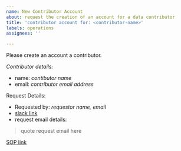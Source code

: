 ```yaml
---
name: New Contributor Account
about: request the creation of an account for a data contributor
title: 'contributor account for: <contributor-name>'
labels: operations
assignees: ''

---
```


Please create an account a contributor.

*Contributor details:*
* name: _contibutor name_
* email: _contributor email address_

Request Details:
* Requested by: _requestor name, email_
* [slack link]()
* request email details:
> quote request email here

[SOP link](https://ebi-ait.github.io/hca-ebi-wrangler-central/SOPs/dataset_wrangling_SOP.html#aws-user-for-contributors)
